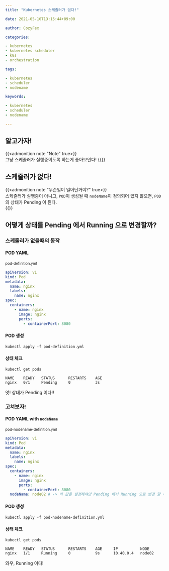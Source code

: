 ```yaml
---
title: "Kubernetes 스케줄러가 없다!"

date: 2021-05-10T13:15:44+09:00

author: CozyFex

categories:

- kubernetes
- kubernetes scheduler
- k8s
- orchestration

tags:

- kubernetes
- scheduler
- nodename

keywords:

- kubernetes
- scheduler
- nodename

---
```


## 알고가자!

{{<admonition note "Note" true>}}  
그냥 스케줄러가 실행중이도록 하는게 좋아보인다!
{{</admonition>}}

## 스케줄러가 없다!

{{<admonition note "무슨일이 일어난거야?" true>}}  
스케줄러가 실행중이 아니고, `POD`이 생성될 때 `nodeName`이 정의되어 있지 않으면, `POD`의 상태가 Pending 이 된다.  
{{</admonition>}}

## 어떻게 상태를 Pending 에서 Running 으로 변경할까?

### 스케줄러가 없을때의 동작

#### POD YAML

<sub>pod-definition.yml</sub>

```yaml
apiVersion: v1
kind: Pod
metadata:
  name: nginx
  labels:
    name: nginx
spec:
  containers:
    - name: nginx
      image: nginx
      ports:
        - containerPort: 8080
```

#### POD 생성

```shell
kubectl apply -f pod-definition.yml
```

#### 상태 체크

```shell
kubectl get pods
```

```
NAME    READY   STATUS      RESTARTS    AGE
nginx   0/1     Pending     0           3s
```

엇! 상태가 Pending 이다!!

### 고쳐보자!

#### POD YAML with `nodeName`

<sub>pod-nodename-definition.yml</sub>

```yaml
apiVersion: v1
kind: Pod
metadata:
  name: nginx
  labels:
    name: nginx
spec:
  containers:
    - name: nginx
      image: nginx
      ports:
        - containerPort: 8080
  nodeName: node02 # -> 이 값을 설정해야만 Pending 에서 Running 으로 변경 할 수 있다.
```

#### POD 생성

```shell
kubectl apply -f pod-nodename-definition.yml
```

#### 상태 체크

```shell
kubectl get pods
```

```
NAME    READY   STATUS      RESTARTS    AGE     IP          NODE
nginx   1/1     Running     0           9s      10.40.0.4   node02
```

와우, Running 이다!